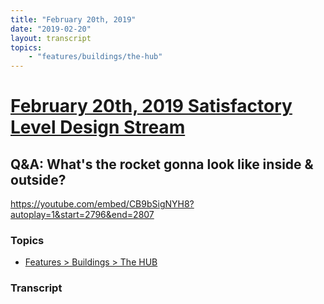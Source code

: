 ```yaml
---
title: "February 20th, 2019"
date: "2019-02-20"
layout: transcript
topics: 
    - "features/buildings/the-hub"
---
```

# [February 20th, 2019 Satisfactory Level Design Stream](../2019-02-20.md)
## Q&A: What's the rocket gonna look like inside & outside?
https://youtube.com/embed/CB9bSigNYH8?autoplay=1&start=2796&end=2807
### Topics
* [Features > Buildings > The HUB](../topics/features/buildings/the-hub.md)

### Transcript

> 
